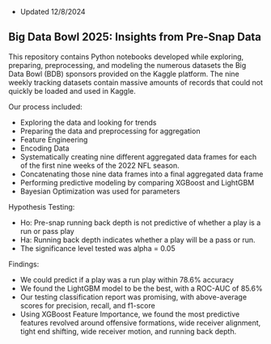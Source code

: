 - Updated 12/8/2024

## Big Data Bowl 2025: Insights from Pre-Snap Data

This repository contains Python notebooks developed while exploring, preparing, preprocessing, and modeling the numerous datasets the Big Data Bowl (BDB) sponsors provided on the Kaggle platform. The nine weekly tracking datasets contain massive amounts of records that could not quickly be loaded and used in Kaggle. 

Our process included:
- Exploring the data and looking for trends
- Preparing the data and preprocessing for aggregation
- Feature Engineering
- Encoding Data
- Systematically creating nine different aggregated data frames for each of the first nine weeks of the 2022 NFL season.
- Concatenating those nine data frames into a final aggregated data frame
- Performing predictive modeling by comparing XGBoost and LightGBM
- Bayesian Optimization was used for parameters

Hypothesis Testing:
- Ho: Pre-snap running back depth is not predictive of whether a play is a run or pass play
- Ha: Running back depth indicates whether a play will be a pass or run.
- The significance level tested was alpha = 0.05

Findings:
- We could predict if a play was a run play within 78.6% accuracy
- We found the LightGBM model to be the best, with a ROC-AUC of 85.6%
- Our testing classification report was promising, with above-average scores for precision, recall, and f1-score
- Using XGBoost Feature Importance, we found the most predictive features revolved around offensive formations, wide receiver alignment, tight end shifting, wide receiver motion, and running back depth.


